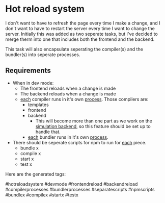 
# Hot reload system

I don't want to have to refresh the page every time I make a change, and I don't want to have to restart the server every time I want to change the server.
Initially this was added as two seperate tasks, but I've decided to merge therm 
into one that includes both the frontend and the backend.

This task will also encapsulate seperating the compiler(s) and the bundler(s)
into seperate processes.

## Requirements

- When in dev mode:
  - The frontend reloads when a change is made
  - The backend reloads when a change is made
  - [each](../../docs/Pools/Dynamic/each.md) compiler runs in it's own [process](../process.md). Those compilers are:
    - templates
    - frontend
    - backend
      - This will become more than one part as we work on the [simulation backend](simulation%20backend.md),
        so this feature should be set up to handle that.
    - [each](../../docs/Pools/Dynamic/each.md) bundler runs in it's own [process](../process.md).
- There should be seperate scripts for npm to run for [each](../../docs/Pools/Dynamic/each.md) piece.
  - bundle x
  - compile x
  - start x
  - test x


Here are the generated tags:

#hotreloadsystem
#devmode
#frontendreload
#backendreload
#compilerprocesses
#bundlerprocesses
#separatescripts
#npmscripts
#bundlex
#compilex
#startx
#testx
